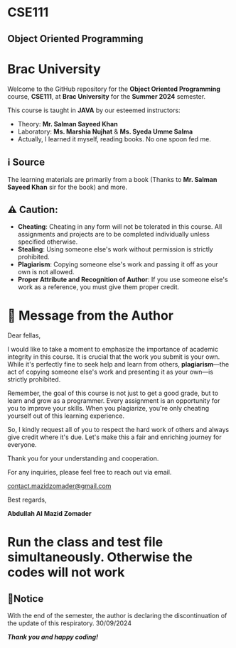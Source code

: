 # CSE111
## Object Oriented Programming 
# Brac University

Welcome to the GitHub repository for the **Object Oriented Programming** course, **CSE111**, at **Brac University** for the **Summer 2024** semester.

This course is taught in **JAVA** by our esteemed instructors:
- Theory: **Mr. Salman Sayeed Khan**
- Laboratory: **Ms. Marshia Nujhat** & **Ms. Syeda Umme Salma**
- Actually, I learned it myself, reading books. No one spoon fed me.

## ℹ️ Source
The learning materials are primarily from a book (Thanks to **Mr. Salman Sayeed Khan** sir for the book) and more.

## ⚠️ Caution: 
- **Cheating**: Cheating in any form will not be tolerated in this course. All assignments and projects are to be completed individually unless specified otherwise.
- **Stealing**: Using someone else's work without permission is strictly prohibited.
- **Plagiarism**: Copying someone else's work and passing it off as your own is not allowed.
- **Proper Attribute and Recognition of Author**: If you use someone else's work as a reference, you must give them proper credit.

# 📝 Message from the Author

Dear fellas,

I would like to take a moment to emphasize the importance of academic integrity in this course. It is crucial that the work you submit is your own. While it's perfectly fine to seek help and learn from others, **plagiarism**—the act of copying someone else's work and presenting it as your own—is strictly prohibited.

Remember, the goal of this course is not just to get a good grade, but to learn and grow as a programmer. Every assignment is an opportunity for you to improve your skills. When you plagiarize, you're only cheating yourself out of this learning experience.

So, I kindly request all of you to respect the hard work of others and always give credit where it's due. Let's make this a fair and enriching journey for everyone.

Thank you for your understanding and cooperation.

For any inquiries, please feel free to reach out via email.

contact.mazidzomader@gmail.com

Best regards,

**Abdullah Al Mazid Zomader**

# Run the class and test file simultaneously. Otherwise the codes will not work
## 📢Notice
With the end of the semester, the author is declaring the discontinuation of the update of this respiratory. 30/09/2024



***Thank you and happy coding!***
